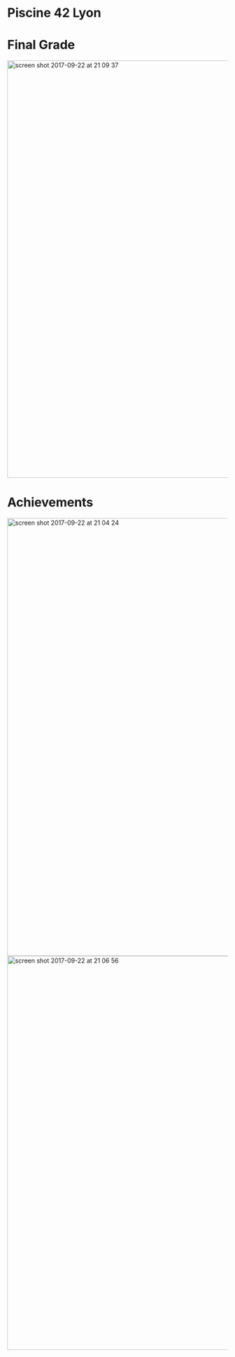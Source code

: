 
# Piscine 42 Lyon

# Final Grade

<img width="953" alt="screen shot 2017-09-22 at 21 09 37" src="https://user-images.githubusercontent.com/14071702/30760425-65954106-9fda-11e7-8326-aa5e943a97cc.png">

# Achievements

<img width="1000" alt="screen shot 2017-09-22 at 21 04 24" src="https://user-images.githubusercontent.com/14071702/30760290-d7f29e7a-9fd9-11e7-9ff1-fe699f73b385.png">
<img width="900" alt="screen shot 2017-09-22 at 21 06 56" src="https://user-images.githubusercontent.com/14071702/30760360-2378975a-9fda-11e7-8973-20beeed8ec62.png">
